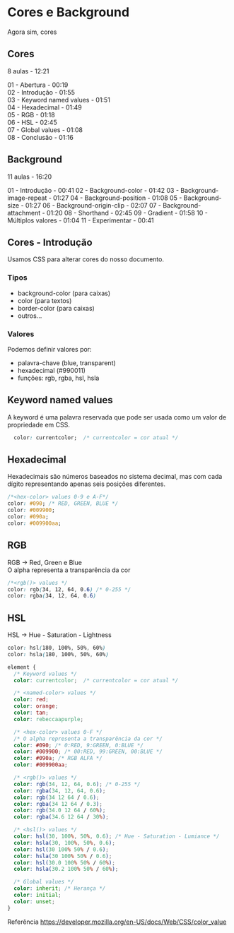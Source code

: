 # Cores e Background

Agora sim, cores

## Cores

8 aulas - 12:21  

01 - Abertura - 00:19  
02 - Introdução - 01:55  
03 - Keyword named values - 01:51  
04 - Hexadecimal - 01:49  
05 - RGB - 01:18  
06 - HSL - 02:45  
07 - Global values - 01:08  
08 - Conclusão - 01:16  

## Background

11 aulas - 16:20

01 - Introdução - 00:41
02 - Background-color - 01:42
03 - Background-image-repeat - 01:27
04 - Background-position - 01:08
05 - Background-size - 01:27
06 - Background-origin-clip - 02:07
07 - Background-attachment - 01:20
08 - Shorthand - 02:45
09 - Gradient - 01:58
10 - Múltiplos valores - 01:04
11 - Experimentar - 00:41

## Cores - Introdução

Usamos CSS para alterar cores do nosso documento.  

### Tipos

* background-color (para caixas)  
* color (para textos)  
* border-color (para caixas)  
* outros...  

### Valores

Podemos definir valores por:  

* palavra-chave (blue, transparent)  
* hexadecimal (#990011)  
* funções: rgb, rgba, hsl, hsla  

## Keyword named values

A keyword é uma palavra reservada que pode ser usada como um valor de propriedade em CSS.

```css
  color: currentcolor;  /* currentcolor = cor atual */
```

## Hexadecimal

Hexadecimais são números baseados no sistema decimal, mas com cada dígito representando apenas seis posições diferentes.

```css
/*<hex-color> values 0-9 e A-F*/
color: #090; /* RED, GREEN, BLUE */
color: #009900;
color: #090a;
color: #009900aa;
```

## RGB

RGB → Red, Green e Blue  
O alpha representa a transparência da cor  

```css
/*<rgb()> values */
color: rgb(34, 12, 64, 0.6) /* 0-255 */
color: rgba(34, 12, 64, 0.6)
```

## HSL

HSL → Hue - Saturation - Lightness

```css
color: hsl(180, 100%, 50%, 60%)
color: hsla(180, 100%, 50%, 60%)
```

```css
element {
  /* Keyword values */
  color: currentcolor;  /* currentcolor = cor atual */

  /* <named-color> values */
  color: red;
  color: orange;
  color: tan;
  color: rebeccaapurple;

  /* <hex-color> values 0-F */
  /* O alpha representa a transparência da cor */
  color: #090; /* 0:RED, 9:GREEN, 0:BLUE */
  color: #009900; /* 00:RED, 99:GREEN, 00:BLUE */
  color: #090a; /* RGB ALFA */
  color: #009900aa;

  /* <rgb()> values */
  color: rgb(34, 12, 64, 0.6); /* 0-255 */
  color: rgba(34, 12, 64, 0.6);
  color: rgb(34 12 64 / 0.6);
  color: rgba(34 12 64 / 0.3);
  color: rgb(34.0 12 64 / 60%);
  color: rgba(34.6 12 64 / 30%);

  /* <hsl()> values */
  color: hsl(30, 100%, 50%, 0.6); /* Hue - Saturation - Lumiance */
  color: hsla(30, 100%, 50%, 0.6);
  color: hsl(30 100% 50% / 0.6);
  color: hsla(30 100% 50% / 0.6);
  color: hsl(30.0 100% 50% / 60%);
  color: hsla(30.2 100% 50% / 60%);

  /* Global values */
  color: inherit; /* Herança */
  color: initial;
  color: unset;
}
```

Referência
<https://developer.mozilla.org/en-US/docs/Web/CSS/color_value>

